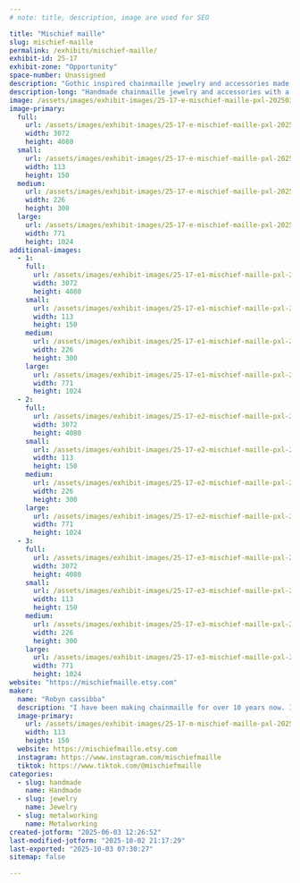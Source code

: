 ```yaml
---
# note: title, description, image are used for SEO

title: "Mischief maille"
slug: mischief-maille
permalink: /exhibits/mischief-maille/
exhibit-id: 25-17
exhibit-zone: "Opportunity"
space-number: Unassigned
description: "Gothic inspired chainmaille jewelry and accessories made from Anodized Aluminum and stainless steel."
description-long: "Handmade chainmaille jewelry and accessories with a Gothic feel. Everything is made from Anodized aluminum and stainless steel rings."
image: /assets/images/exhibit-images/25-17-e-mischief-maille-pxl-20250313-232946342-4007-226x300.jpg
image-primary: 
  full:
    url: /assets/images/exhibit-images/25-17-e-mischief-maille-pxl-20250313-232946342-4007-full.jpg
    width: 3072
    height: 4080
  small:
    url: /assets/images/exhibit-images/25-17-e-mischief-maille-pxl-20250313-232946342-4007-113x150.jpg
    width: 113
    height: 150
  medium:
    url: /assets/images/exhibit-images/25-17-e-mischief-maille-pxl-20250313-232946342-4007-226x300.jpg
    width: 226
    height: 300
  large:
    url: /assets/images/exhibit-images/25-17-e-mischief-maille-pxl-20250313-232946342-4007-771x1024.jpg
    width: 771
    height: 1024
additional-images: 
  - 1:
    full:
      url: /assets/images/exhibit-images/25-17-e1-mischief-maille-pxl-20250313-233028787-full.jpg
      width: 3072
      height: 4080
    small:
      url: /assets/images/exhibit-images/25-17-e1-mischief-maille-pxl-20250313-233028787-113x150.jpg
      width: 113
      height: 150
    medium:
      url: /assets/images/exhibit-images/25-17-e1-mischief-maille-pxl-20250313-233028787-226x300.jpg
      width: 226
      height: 300
    large:
      url: /assets/images/exhibit-images/25-17-e1-mischief-maille-pxl-20250313-233028787-771x1024.jpg
      width: 771
      height: 1024
  - 2:
    full:
      url: /assets/images/exhibit-images/25-17-e2-mischief-maille-pxl-20250206-191935581-full.jpg
      width: 3072
      height: 4080
    small:
      url: /assets/images/exhibit-images/25-17-e2-mischief-maille-pxl-20250206-191935581-113x150.jpg
      width: 113
      height: 150
    medium:
      url: /assets/images/exhibit-images/25-17-e2-mischief-maille-pxl-20250206-191935581-226x300.jpg
      width: 226
      height: 300
    large:
      url: /assets/images/exhibit-images/25-17-e2-mischief-maille-pxl-20250206-191935581-771x1024.jpg
      width: 771
      height: 1024
  - 3:
    full:
      url: /assets/images/exhibit-images/25-17-e3-mischief-maille-pxl-20250206-191944546-full.jpg
      width: 3072
      height: 4080
    small:
      url: /assets/images/exhibit-images/25-17-e3-mischief-maille-pxl-20250206-191944546-113x150.jpg
      width: 113
      height: 150
    medium:
      url: /assets/images/exhibit-images/25-17-e3-mischief-maille-pxl-20250206-191944546-226x300.jpg
      width: 226
      height: 300
    large:
      url: /assets/images/exhibit-images/25-17-e3-mischief-maille-pxl-20250206-191944546-771x1024.jpg
      width: 771
      height: 1024
website: "https://mischiefmaille.etsy.com"
maker: 
  name: "Robyn cassibba"
  description: "I have been making chainmaille for over 10 years now. I am an old school goth and love incorporating that into my work."
  image-primary:
    url: /assets/images/exhibit-images/25-17-m-mischief-maille-pxl-20250503-211047508-night-113x150.jpg
    width: 113
    height: 150
  website: https://mischiefmaille.etsy.com
  instagram: https://www.instagram.com/mischiefmaille
  tiktok: https://www.tiktok.com/@mischiefmaille
categories: 
  - slug: handmade
    name: Handmade
  - slug: jewelry
    name: Jewelry
  - slug: metalworking
    name: Metalworking
created-jotform: "2025-06-03 12:26:52"
last-modified-jotform: "2025-10-02 21:17:29"
last-exported: "2025-10-03 07:30:27"
sitemap: false

---
```

